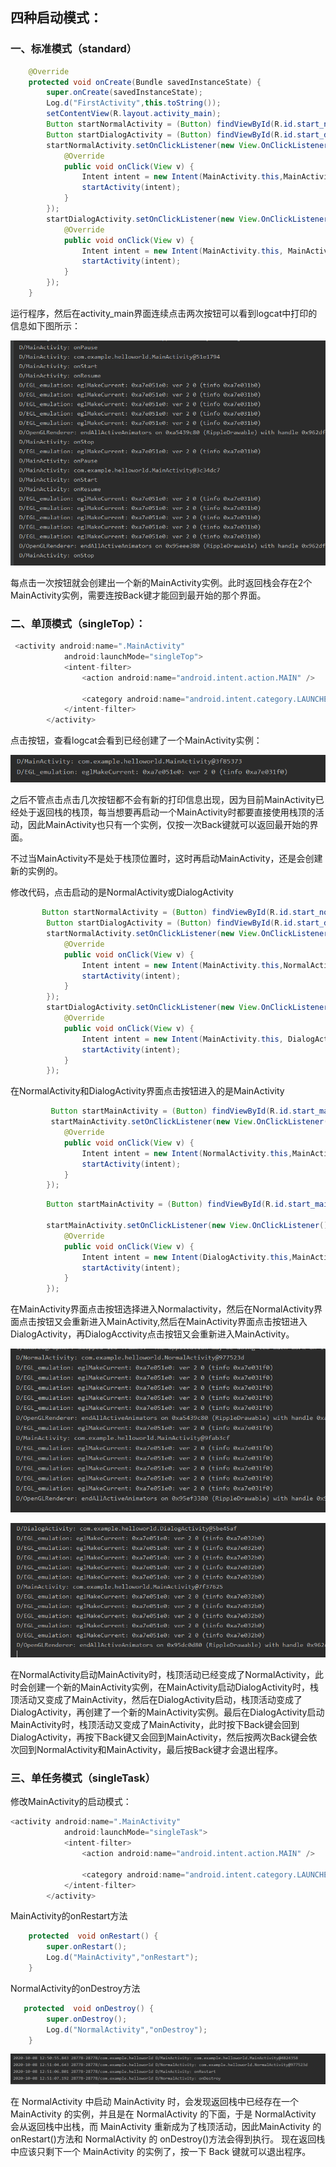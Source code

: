 ## 四种**启动模式**：

### 一、标准模式（standard）

```java
    @Override
    protected void onCreate(Bundle savedInstanceState) {
        super.onCreate(savedInstanceState);
        Log.d("FirstActivity",this.toString());
        setContentView(R.layout.activity_main);
        Button startNormalActivity = (Button) findViewById(R.id.start_normal_activity);
        Button startDialogActivity = (Button) findViewById(R.id.start_dialog_activity);
        startNormalActivity.setOnClickListener(new View.OnClickListener() {
            @Override
            public void onClick(View v) {
                Intent intent = new Intent(MainActivity.this,MainActivity.class);
                startActivity(intent);
            }
        });
        startDialogActivity.setOnClickListener(new View.OnClickListener() {
            @Override
            public void onClick(View v) {
                Intent intent = new Intent(MainActivity.this, MainActivity.class); //创建MainActivity实例
                startActivity(intent);
            }
        });
    }
```

运行程序，然后在activity_main界面连续点击两次按钮可以看到logcat中打印的信息如下图所示：

![image-20201007145405894](https://github.com/PengFeisupper/2018118122_Android/blob/homework/Four%20Startup%20mode/%E6%A0%87%E5%87%86%E6%A8%A1%E5%BC%8F/%E6%88%AA%E5%9B%BE/%E6%A0%87%E5%87%86%E6%A8%A1%E5%BC%8F.png)

每点击一次按钮就会创建出一个新的MainActivity实例。此时返回栈会存在2个MainActivity实例，需要连按Back键才能回到最开始的那个界面。

### 二、单顶模式（singleTop）：

```java
 <activity android:name=".MainActivity"
            android:launchMode="singleTop">
            <intent-filter>
                <action android:name="android.intent.action.MAIN" />

                <category android:name="android.intent.category.LAUNCHER" />
            </intent-filter>
        </activity>
```

点击按钮，查看logcat会看到已经创建了一个MainActivity实例：

![单项模式1-1](https://github.com/PengFeisupper/2018118122_Android/blob/homework/Four%20Startup%20mode/%E5%8D%95%E9%A1%B6%E6%A8%A1%E5%BC%8F/%E6%88%AA%E5%9B%BE/%E5%8D%95%E9%A1%B6%E6%A8%A1%E5%BC%8F1-1.png)

之后不管点击点击几次按钮都不会有新的打印信息出现，因为目前MainActivity已经处于返回栈的栈顶，每当想要再启动一个MainActivity时都要直接使用栈顶的活动，因此MainActivity也只有一个实例，仅按一次Back键就可以返回最开始的界面。

不过当MainActivity不是处于栈顶位置时，这时再启动MainActivity，还是会创建新的实例的。

修改代码，点击启动的是NormalActivity或DialogActivity

```java
       Button startNormalActivity = (Button) findViewById(R.id.start_normal_activity);
        Button startDialogActivity = (Button) findViewById(R.id.start_dialog_activity);
        startNormalActivity.setOnClickListener(new View.OnClickListener() {
            @Override
            public void onClick(View v) {
                Intent intent = new Intent(MainActivity.this,NormalActivity.class);
                startActivity(intent);
            }
        });
        startDialogActivity.setOnClickListener(new View.OnClickListener() {
            @Override
            public void onClick(View v) {
                Intent intent = new Intent(MainActivity.this, DialogActivity.class);
                startActivity(intent);
            }
        });
```

在NormalActivity和DialogActivity界面点击按钮进入的是MainActivity

```java
         Button startMainActivity = (Button) findViewById(R.id.start_main_activity);
         startMainActivity.setOnClickListener(new View.OnClickListener() {
            @Override
            public void onClick(View v) {
                Intent intent = new Intent(NormalActivity.this,MainActivity.class);
                startActivity(intent);
            }
        });
```

```java
        Button startMainActivity = (Button) findViewById(R.id.start_main_activity);

        startMainActivity.setOnClickListener(new View.OnClickListener() {
            @Override
            public void onClick(View v) {
                Intent intent = new Intent(DialogActivity.this,MainActivity.class);
                startActivity(intent);
            }
        });
```



在MainActivity界面点击按钮选择进入Normalactivity，然后在NormalActivity界面点击按钮又会重新进入MainActivity,然后在MainActivity界面点击按钮进入DialogActivity，再DialogAcctivity点击按钮又会重新进入MainActivity。

![单顶模式1-2](https://github.com/PengFeisupper/2018118122_Android/blob/homework/Four%20Startup%20mode/%E5%8D%95%E9%A1%B6%E6%A8%A1%E5%BC%8F/%E6%88%AA%E5%9B%BE/%E5%8D%95%E9%A1%B6%E6%A8%A1%E5%BC%8F1-2.png)

![单顶模式1-4](https://github.com/PengFeisupper/2018118122_Android/blob/homework/Four%20Startup%20mode/%E5%8D%95%E9%A1%B6%E6%A8%A1%E5%BC%8F/%E6%88%AA%E5%9B%BE/%E5%8D%95%E9%A1%B6%E6%A8%A1%E5%BC%8F1-4.png)

在NormalActivity启动MainActivity时，栈顶活动已经变成了NormalActivity，此时会创建一个新的MainActivity实例，在MainActivity启动DialogActivity时，栈顶活动又变成了MainActivity，然后在DialogActivity启动，栈顶活动变成了DialogActivity，再创建了一个新的MainActivity实例。最后在DialogActivity启动MainActivity时，栈顶活动又变成了MainActivity，此时按下Back键会回到DialogActivity，再按下Back键又会回到MainActivity，然后按两次Back键会依次回到NormalActivity和MainActivity，最后按Back键才会退出程序。

### 三、单任务模式（singleTask）

修改MainActivity的启动模式：

```java
<activity android:name=".MainActivity"
            android:launchMode="singleTask">
            <intent-filter>
                <action android:name="android.intent.action.MAIN" />

                <category android:name="android.intent.category.LAUNCHER" />
            </intent-filter>
        </activity>
```

MainActivity的onRestart方法

```java
    protected  void onRestart() {
        super.onRestart();
        Log.d("MainActivity","onRestart");
    }
```

NormalActivity的onDestroy方法

```java
   protected  void onDestroy() {
        super.onDestroy();
        Log.d("NormalActivity","onDestroy");
    }
```

![单任务模式](https://github.com/PengFeisupper/2018118122_Android/blob/homework/Four%20Startup%20mode/%E5%8D%95%E4%BB%BB%E5%8A%A1%E6%A8%A1%E5%BC%8F/%E6%88%AA%E5%9B%BE/%E5%8D%95%E4%BB%BB%E5%8A%A1%E6%A8%A1%E5%BC%8F.png)

在 NormalActivity 中启动 MainActivity 时，会发现返回栈中已经存在一个 MainActivity 的实例，并且是在 NormalActivity 的下面，于是 NormalActivity 会从返回栈中出栈，而 MainActivity 重新成为了栈顶活动，因此MainActivity 的 onRestart()方法和 NormalActivity 的 onDestroy()方法会得到执行。 现在返回栈中应该只剩下一个 MainActivity 的实例了，按一下 Back 键就可以退出程序。
